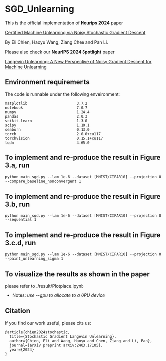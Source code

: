 # SGD_Unlearning

This is the official implementation of **Neurips 2024** paper 

[Certified Machine Unlearning via Noisy Stochastic Gradient Descent]([https://arxiv.org/abs/2401.10371](https://arxiv.org/abs/2403.17105))

By Eli Chien, Haoyu Wang, Ziang Chen and Pan Li.

Please also check our **NeurIPS 2024 Spotlight** paper

[Langevin Unlearning: A New Perspective of Noisy Gradient Descent for Machine Unlearning](https://arxiv.org/abs/2401.10371)

## Environment requirements

The code is runnable under the following enveironment:

````
matplotlib                      3.7.2
notebook                        7.0.7
numpy                           1.24.4
pandas                          2.0.3
scikit-learn                    1.3.0
scipy                           1.10.1
seaborn                         0.13.0
torch                           2.0.0+cu117
torchvision                     0.15.1+cu117
tqdm                            4.65.0
````

## To implement and re-produce the result in Figure 3.a, run

````
python main_sgd.py --lam 1e-6 --dataset [MNIST/CIFAR10] --projection 0 --compare_baseline_nonconvergent 1
````

## To implement and re-produce the result in Figure 3.b, run

````
python main_sgd.py --lam 1e-6 --dataset [MNIST/CIFAR10] --projection 0 --sequential 1
````

## To implement and re-produce the result in Figure 3.c.d, run

````
python main_sgd.py --lam 1e-6 --dataset [MNIST/CIFAR10] --projection 0 --paint_unlearning_sigma 1
````

## To visualize the results as shown in the paper

please refer to ./result/Plotplace.ipynb

* Notes: *use --gpu to allocate to a GPU device*


## Citation

If you find our work useful, please cite us:
```
@article{chien2024stochastic,
  title={Stochastic Gradient Langevin Unlearning},
  author={Chien, Eli and Wang, Haoyu and Chen, Ziang and Li, Pan},
  journal={arXiv preprint arXiv:2403.17105},
  year={2024}
}
```
